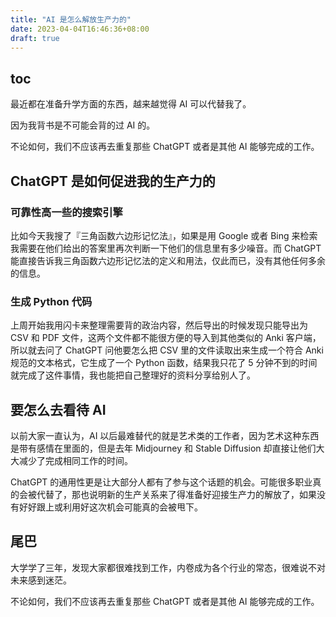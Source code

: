 ```yaml
---
title: "AI 是怎么解放生产力的"
date: 2023-04-04T16:46:36+08:00
draft: true
---
```


## toc



最近都在准备升学方面的东西，越来越觉得 AI 可以代替我了。

因为我背书是不可能会背的过 AI 的。



不论如何，我们不应该再去重复那些 ChatGPT  或者是其他 AI 能够完成的工作。



## ChatGPT 是如何促进我的生产力的



### 可靠性高一些的搜索引擎



比如今天我搜了『三角函数六边形记忆法』，如果是用 Google 或者 Bing 来检索我需要在他们给出的答案里再次判断一下他们的信息里有多少噪音。而 ChatGPT 能直接告诉我三角函数六边形记忆法的定义和用法，仅此而已，没有其他任何多余的信息。



### 生成 Python 代码



上周开始我用闪卡来整理需要背的政治内容，然后导出的时候发现只能导出为 CSV 和 PDF 文件，这两个文件都不能很方便的导入到其他类似的 Anki 客户端，所以就去问了 ChatGPT 问他要怎么把 CSV 里的文件读取出来生成一个符合 Anki 规范的文本格式，它生成了一个 Python 函数，结果我只花了 5 分钟不到的时间就完成了这件事情，我也能把自己整理好的资料分享给别人了。



## 要怎么去看待 AI



以前大家一直认为，AI 以后最难替代的就是艺术类的工作者，因为艺术这种东西是带有感情在里面的，但是去年 Midjourney 和 Stable Diffusion 却直接让他们大大减少了完成相同工作的时间。



ChatGPT 的通用性更是让大部分人都有了参与这个话题的机会。可能很多职业真的会被代替了，那也说明新的生产关系来了得准备好迎接生产力的解放了，如果没有好好跟上或利用好这次机会可能真的会被甩下。



## 尾巴



大学学了三年，发现大家都很难找到工作，内卷成为各个行业的常态，很难说不对未来感到迷茫。



不论如何，我们不应该再去重复那些 ChatGPT  或者是其他 AI 能够完成的工作。
